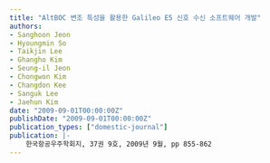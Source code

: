 ```yaml
---
title: "AltBOC 변조 특성을 활용한 Galileo E5 신호 수신 소프트웨어 개발"
authors:
- Sanghoon Jeon
- Hyoungmin So
- Taikjin Lee
- Ghangho Kim
- Seung-il Jeon
- Chongwon Kim
- Changdon Kee
- Sanguk Lee
- Jaehun Kim
date: "2009-09-01T00:00:00Z"
publishDate: "2009-09-01T00:00:00Z"
publication_types: ["domestic-journal"]
publication: |-
    한국항공우주학회지, 37권 9호, 2009년 9월, pp 855-862
---
```

